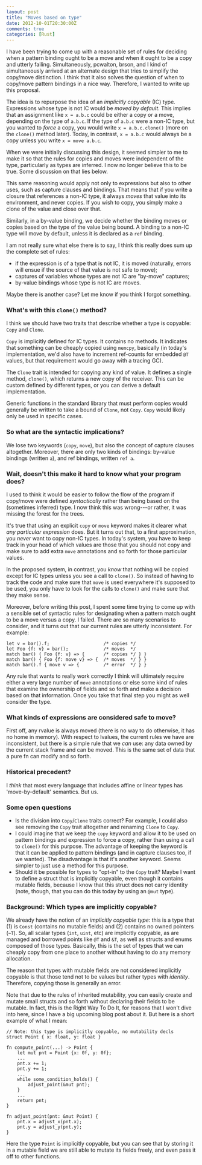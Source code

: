 ```yaml
---
layout: post
title: "Moves based on type"
date: 2012-10-01T20:30:00Z
comments: true
categories: [Rust]
---
```


I have been trying to come up with a reasonable set of rules for
deciding when a pattern binding ought to be a move and when it ought
to be a copy and utterly failing.  Simultaneously, pcwalton, brson,
and I kind of simultaneously arrived at an alternate design that tries
to simplify the copy/move distinction.  I think that it also solves
the question of when to copy/move pattern bindings in a nice way.
Therefore, I wanted to write up this proposal.

The idea is to repurpose the idea of an *implicitly copyable* (IC)
type.  Expressions whose type is not IC would be *moved by default*.
This implies that an assignment like `x = a.b.c` could be either a
copy or a move, depending on the type of `a.b.c`.  If the type of
`a.b.c` were a non-IC type, but you wanted to *force* a copy, you
would write `x = a.b.c.clone()` (more on the `clone()` method later).
Today, in contrast, `x = a.b.c` would always be a copy unless you
write `x = move a.b.c`.

When we were initially discussing this design, it seemed simpler to me
to make it so that the rules for copies and moves were independent of
the type, particularly as types are inferred.  I now no longer believe
this to be true.  Some discussion on that lies below.

This same reasoning would apply not only to expressions but also to
other uses, such as capture clauses and bindings.  That means that if
you write a closure that references a non-IC type, it always *moves*
that value into its environment, and never copies.  If you wish to
copy, you simply make a clone of the value and close over that.

Similarly, in a by-value binding, we decide whether the binding moves
or copies based on the type of the value being bound.  A binding to a
non-IC type will move by default, unless it is declared as a `ref`
binding.

I am not really sure what else there is to say, I think this really does
sum up the complete set of rules:

- if the expression is of a type that is not IC, it is moved (naturally,
  errors will ensue if the source of that value is not safe to move);
- captures of variables whose types are not IC are "by-move" captures;
- by-value bindings whose type is not IC are moves.

Maybe there is another case?  Let me know if you think I forgot something.

### What's with this `clone()` method?

I think we should have two traits that describe whether a type is
copyable: `Copy` and `Clone`.

`Copy` is implicitly defined for IC types.  It contains no methods.
It indicates that something can be cheaply copied using `memcpy`,
basically (in today's implementation, we'd also have to increment
ref-counts for embedded `@T` values, but that requirement would go
away with a tracing GC).

The `Clone` trait is intended for copying any kind of value.  It
defines a single method, `clone()`, which returns a new copy of the
receiver.  This can be custom defined by different types, or you can
derive a default implementation.

Generic functions in the standard library that must perform copies
would generally be written to take a bound of `Clone`, not `Copy`.
`Copy` would likely only be used in specific cases.

### So what are the syntactic implications?

We lose two keywords (`copy`, `move`), but also the concept of capture
clauses altogether.  Moreover, there are only two kinds of bindings:
by-value bindings (written `a`), and ref bindings, written `ref a`.

### Wait, doesn't this make it hard to know what your program does?

I used to think it would be easier to follow the flow of the program
if copy/move were defined *syntactically* rather than being based on
the (sometimes inferred) type.  I now think this was wrong---or rather,
it was missing the forest for the trees.

It's true that using an explicit `copy` or `move` keyword makes it
clearer what *any particular expression* does.  But it turns out that,
to a first approximation, you *never* want to copy non-IC types.  In
today's system, you have to keep track in your head of which values
are those that you should not copy and make sure to add extra `move`
annotations and so forth for those particular values.

In the proposed system, in contrast, you *know* that nothing will be
copied except for IC types unless you see a call to `clone()`.  So
instead of having to track the code and make sure that `move` is used
everywhere it's supposed to be used, you only have to look for the calls
to `clone()` and make sure that they make sense.

Moreover, before writing this post, I spent some time trying to come
up with a sensible set of syntactic rules for designating when a
pattern match ought to be a move versus a copy.  I failed.  There are
so many scenarios to consider, and it turns out that our current rules
are utterly inconsistent.  For example:

    let v = bar().f;                    /* copies */
    let Foo {f: v} = bar();             /* moves  */
    match bar() { Foo {f: v} => {       /* copies */ } }
    match bar() { Foo {f: move v} => {  /* moves  */ } }
    match bar().f { move v => {         /* error  */ } }
    
Any rule that wants to really work correctly I think will ultimately
require either a very large number of `move` annotations or else some
kind of rules that examine the ownership of fields and so forth and
make a decision based on that information.  Once you take that final
step you might as well consider the type.

### What kinds of expressions are considered safe to move?

First off, any rvalue is always moved (there is no way to do
otherwise, it has no home in memory).  With respect to lvalues, the
current rules we have are inconsistent, but there is a simple rule
that we *can* use: any data owned by the current stack frame and can
be moved.  This is the same set of data that a pure fn can modify and
so forth.

### Historical precedent?

I *think* that most every language that includes affine or linear
types has 'move-by-default' semantics.  But us.

### Some open questions

- Is the division into `Copy`/`Clone` traits correct?  For example, I
  could also see removing the `Copy` trait altogether and renaming
  `Clone` to `Copy`.
- I could imagine that we keep the `copy` keyword and allow it to be used
  on pattern bindings and expression to force a copy, rather than using
  a call to `clone()` for this purpose.  The advantage of keeping the keyword
  is that it can be applied to pattern bindings (and in capture clauses too,
  if we wanted).  The disadvantage is that it's another keyword.  Seems simpler
  to just use a method for this purpose.
- Should it be possible for types to "opt-in" to the `Copy` trait?
  Maybe I want to define a struct that is implicitly copyable, even
  though it contains mutable fields, because I know that this struct
  does not carry identity (note, though, that you can do this today by
  using an `@mut` type).

### Background: Which types are implicitly copyable?

We already have the notion of an *implicitly copyable type*: this is a
type that (1) is `Const` (contains no mutable fields) and (2) contains
no owned pointers (`~T`).  So, all scalar types (`int`, `uint`, etc)
are implicitly copyable, as are managed and borrowed points like `@T`
and `&T`, as well as structs and enums composed of those types.
Basically, this is the set of types that we can cheaply copy from one
place to another without having to do any memory allocation.

The reason that types with mutable fields are not considered
implicitly copyable is that those tend not to be values but rather types
with *identity*.  Therefore, copying those is generally an error.

Note that due to the rules of inherited mutability, you can easily
create and mutate small structs and so forth without declaring their
fields to be mutable.  In fact, this is the Right Way To Do It, for
reasons that I won't dive into here, since I have a big upcoming blog
post about it.  But here is a short example of what I mean:

    // Note: this type is implicitly copyable, no mutability decls
    struct Point { x: float, y: float }
    
    fn compute_point(...) -> Point { 
        let mut pnt = Point {x: 0f, y: 0f};
        ...
        pnt.x += 1;
        pnt.y += 1;
        ...    
        while some_condition_holds() {
            adjust_point(&mut pnt);
        }
        ...
        return pnt;
    }
    
    fn adjust_point(pnt: &mut Point) {
        pnt.x = adjust_x(pnt.x);
        pnt.y = adjust_y(pnt.y);
    }

Here the type `Point` is implicitly copyable, but you can see that by
storing it in a mutable field we are still able to mutate its fields
freely, and even pass it off to other functions.
